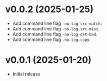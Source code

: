 # v0.0.2 (2025-01-25)
* Add command line flag `-no-log-src-match`.
* Add command line flag `-no-log-src-miss`.
* Add command line flag `-no-log-dst-bad`.
* Add command line flag `-no-log-copy`.

# v0.0.1 (2025-01-20)
* Initial release
